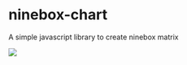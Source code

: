 # ninebox-chart
A simple javascript library to create ninebox matrix

<a href="http://imgur.com/a/cSJJf"><img src="http://i.imgur.com/iUnbcFi.png"/></a>
